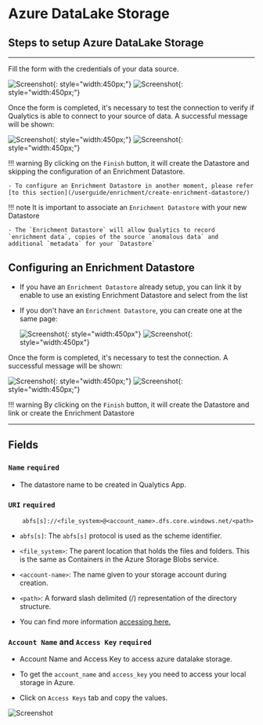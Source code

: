 # Azure DataLake Storage

## Steps to setup Azure DataLake Storage

---
Fill the form with the credentials of your data source.

![Screenshot](../assets/datastores/azure-datalake-storage/create-datastore-light.png#only-light){: style="width:450px;"}
![Screenshot](../assets/datastores/azure-datalake-storage/create-datastore-dark.png#only-dark){: style="width:450px;"}

Once the form is completed, it's necessary to test the connection to verify if Qualytics is able to connect to your source of data. A successful message will be shown:

![Screenshot](../assets/datastores/test-connection/test-connection-light.png#only-light){: style="width:450px;"}
![Screenshot](../assets/datastores/test-connection/test-connection-dark.png#only-dark){: style="width:450px;"}

!!! warning 
    By clicking on the `Finish` button, it will create the Datastore and skipping the configuration of an Enrichment Datastore.

    - To configure an Enrichment Datastore in another moment, please refer [to this section](/userguide/enrichment/create-enrichment-datastore/)

!!! note 
    It is important to associate an `Enrichment Datastore` with your new Datastore

    - The `Enrichment Datastore` will allow Qualytics to record `enrichment data`, copies of the source `anomalous data` and additional `metadata` for your `Datastore`

## Configuring an Enrichment Datastore

- If you have an `Enrichment Datastore` already setup, you can link it by enable to use an existing Enrichment Datastore and select from the list

- If you don't have an `Enrichment Datastore`, you can create one at the same page:

    ![Screenshot](../assets/enrichment/azure-datalake-storage/create-enrichment-datastore-light.png#only-light){: style="width:450px"}
    ![Screenshot](../assets/enrichment/azure-datalake-storage/create-enrichment-datastore-dark.png#only-dark){: style="width:450px"}

Once the form is completed, it's necessary to test the connection. A successful message will be shown:

![Screenshot](../assets/enrichment/test-connection-light.png#only-light){: style="width:450px;"}
![Screenshot](../assets/enrichment/test-connection-dark.png#only-dark){: style="width:450px;"}

!!! warning 
    By clicking on the `Finish` button, it will create the Datastore and link or create the Enrichment Datastore

---
## Fields

### `Name` <spam id='required'>`required`</spam>

* The datastore name to be created in Qualytics App.

### `URI` <spam id='required'>`required`</spam>

```text
    abfs[s]://<file_system>@<account_name>.dfs.core.windows.net/<path>
```

* `abfs[s]`: The `abfs[s]` protocol is used as the scheme identifier.

* `<file_system>`: The parent location that holds the files and folders. This is the same as Containers in the Azure Storage Blobs service.

* `<account-name>`: The name given to your storage account during creation.

* `<path>`: A forward slash delimited (/) representation of the directory structure.

* You can find more information [accessing here.](https://learn.microsoft.com/en-us/azure/storage/blobs/data-lake-storage-introduction-abfs-uri)

### `Account Name` and `Access Key` <spam id='required'>`required`</spam>

* Account Name and Access Key to access azure datalake storage.

* To get the `account_name` and `access_key` you need to access your local storage in Azure.

* Click on `Access Keys` tab and copy the values.

![Screenshot](../assets/datastores/azure-datalake-storage/where-to-find-keys.png)